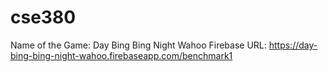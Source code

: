 # cse380

Name of the Game: Day Bing Bing Night Wahoo
Firebase URL: https://day-bing-bing-night-wahoo.firebaseapp.com/benchmark1

